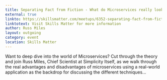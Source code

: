 ```yaml
---
title: Separating Fact from Fiction - What do Microservices really look like?
external: true
linkto: https://skillsmatter.com/meetups/6352-separating-fact-from-fiction-what-do-microservices-really-look-like
linktotext: Visit Skills Matter for more information
author: Russ Miles
layout: outgoing
category: event
location: Skills Matter
---
```

Want to deep dive into the world of Microservices? Cut through the theory and join Russ Miles, Chief Scientist at Simplicity Itself, as we walk through the real advantages and disadvantages of microservices using a real-world application as the backdrop for discussing the different techniques...